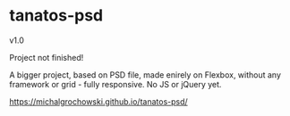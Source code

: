 # tanatos-psd
v1.0

Project not finished!

A bigger project, based on PSD file, made enirely on Flexbox, without any framework or grid - fully responsive. No JS or jQuery yet.

https://michalgrochowski.github.io/tanatos-psd/
